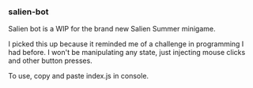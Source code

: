 ### salien-bot

Salien bot is a WIP for the brand new Salien Summer minigame.

I picked this up because it reminded me of a challenge in programming I had before. I won't be manipulating any state, just injecting mouse clicks and other button presses.

To use, copy and paste index.js in console.